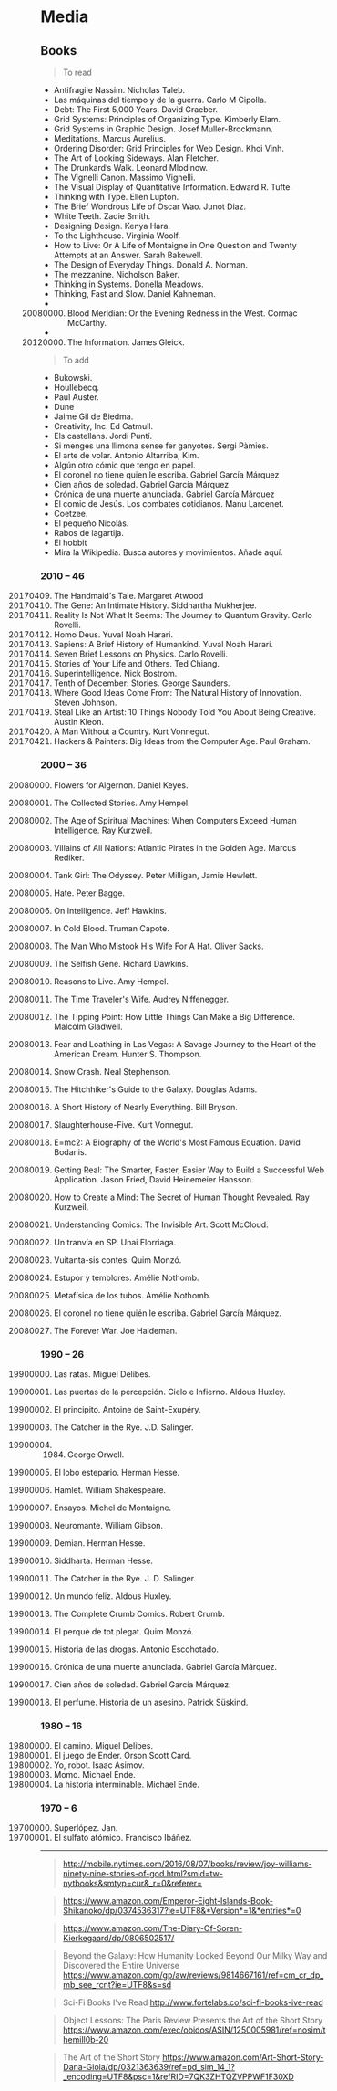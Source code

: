 
# Media

## Books


> To read

+ Antifragile Nassim. Nicholas Taleb.
+ Las máquinas del tiempo y de la guerra. Carlo M Cipolla.
+ Debt: The First 5,000 Years. David Graeber.
+ Grid Systems: Principles of Organizing Type. Kimberly Elam.
+ Grid Systems in Graphic Design. Josef Muller-Brockmann.
+ Meditations. Marcus Aurelius.
+ Ordering Disorder: Grid Principles for Web Design. Khoi Vinh.
+ The Art of Looking Sideways. Alan Fletcher.
+ The Drunkard’s Walk. Leonard Mlodinow.
+ The Vignelli Canon. Massimo Vignelli.
+ The Visual Display of Quantitative Information. Edward R. Tufte.
+ Thinking with Type. Ellen Lupton.
+ The Brief Wondrous Life of Oscar Wao. Junot Diaz.
+ White Teeth. Zadie Smith.
+ Designing Design. Kenya Hara.
+ To the Lighthouse. Virginia Woolf.
+ How to Live: Or A Life of Montaigne in One Question and Twenty Attempts at an Answer. Sarah Bakewell.
+ The Design of Everyday Things. Donald A. Norman.
+ The mezzanine. Nicholson Baker.
+ Thinking in Systems. Donella Meadows.
+ Thinking, Fast and Slow. Daniel Kahneman.
+ 20080000. Blood Meridian: Or the Evening Redness in the West. Cormac McCarthy.
+ 20120000. The Information. James Gleick.



> To add

+ Bukowski.
+ Houllebecq.
+ Paul Auster.
+ Dune
+ Jaime Gil de Biedma.
+ Creativity, Inc. Ed Catmull.
+ Els castellans. Jordi Puntí.
+ Si menges una llimona sense fer ganyotes. Sergi Pàmies.
+ El arte de volar. Antonio Altarriba, Kim.
+ Algún otro cómic que tengo en papel.
+ El coronel no tiene quien le escriba. Gabriel García Márquez
+ Cien años de soledad. Gabriel García Márquez
+ Crónica de una muerte anunciada. Gabriel García Márquez
+ El comic de Jesús. Los combates cotidianos. Manu Larcenet.
+ Coetzee.
+ El pequeño Nicolás.
+ Rabos de lagartija.
+ El hobbit
+ Mira la Wikipedia. Busca autores y movimientos. Añade aquí. 


### 2010 – 46

20170409. The Handmaid's Tale. Margaret Atwood
20170330. The Gene: An Intimate History. Siddhartha Mukherjee.
20170310. Reality Is Not What It Seems: The Journey to Quantum Gravity. Carlo Rovelli.
20170202. Homo Deus. Yuval Noah Harari.
20161212. Sapiens: A Brief History of Humankind. Yuval Noah Harari.
20160000. Seven Brief Lessons on Physics. Carlo Rovelli.
20160000. Stories of Your Life and Others. Ted Chiang.
20160000. Superintelligence. Nick Bostrom.
20160000. Tenth of December: Stories. George Saunders.
20160000. Where Good Ideas Come From: The Natural History of Innovation. Steven Johnson.
20160000. Steal Like an Artist: 10 Things Nobody Told You About Being Creative. Austin Kleon.
20150000. A Man Without a Country. Kurt Vonnegut.
20100000. Hackers & Painters: Big Ideas from the Computer Age. Paul Graham.


### 2000 – 36

20080000. Flowers for Algernon. Daniel Keyes.
20070000. The Collected Stories. Amy Hempel.
20060000. The Age of Spiritual Machines: When Computers Exceed Human Intelligence. Ray Kurzweil.
20060000. Villains of All Nations: Atlantic Pirates in the Golden Age. Marcus Rediker.
20060000. Tank Girl: The Odyssey.  Peter Milligan, Jamie Hewlett.
20060000. Hate. Peter Bagge.
20050000. On Intelligence. Jeff Hawkins.
20050000. In Cold Blood. Truman Capote.
20050000. The Man Who Mistook His Wife For A Hat. Oliver Sacks.
20050000. The Selfish Gene. Richard Dawkins.
20050000. Reasons to Live. Amy Hempel.
20050000. The Time Traveler's Wife. Audrey Niffenegger.
20050000. The Tipping Point: How Little Things Can Make a Big Difference. Malcolm Gladwell.
20050000. Fear and Loathing in Las Vegas: A Savage Journey to the Heart of the American Dream. Hunter S. Thompson.
20050000. Snow Crash. Neal Stephenson.
20050000. The Hitchhiker's Guide to the Galaxy. Douglas Adams.
20040000. A Short History of Nearly Everything. Bill Bryson.
20000000. Slaughterhouse-Five. Kurt Vonnegut.

20000000. E=mc2: A Biography of the World's Most Famous Equation. David Bodanis.
20000000. Getting Real: The Smarter, Faster, Easier Way to Build a Successful Web Application. Jason Fried, David Heinemeier Hansson.
20000000. How to Create a Mind: The Secret of Human Thought Revealed. Ray Kurzweil.
20000000. Understanding Comics: The Invisible Art. Scott McCloud.
20000000. Un tranvía en SP. Unai Elorriaga.
20000000. Vuitanta-sis contes. Quim Monzó.
20000000. Estupor y temblores. Amélie Nothomb.
20000000. Metafísica de los tubos. Amélie Nothomb.
20000000. El coronel no tiene quién le escriba. Gabriel García Márquez.
20000000. The Forever War. Joe Haldeman.


### 1990 – 26

19900000. Las ratas. Miguel Delibes.
19900000. Las puertas de la percepción. Cielo e Infierno. Aldous Huxley.
19900000. El principito. Antoine de Saint-Exupéry.

19900000. The Catcher in the Rye. J.D. Salinger.
19900000. 1984. George Orwell.
19900000. El lobo estepario. Herman Hesse.
19900000. Hamlet. William Shakespeare.
19900000. Ensayos. Michel de Montaigne.
19900000. Neuromante. William Gibson.
19900000. Demian. Herman Hesse.
19900000. Siddharta. Herman Hesse.
19900000. The Catcher in the Rye. J. D. Salinger.
19900000. Un mundo feliz. Aldous Huxley.
19900000. The Complete Crumb Comics. Robert Crumb.
19900000. El perquè de tot plegat. Quim Monzó.
19900000. Historia de las drogas. Antonio Escohotado.
19900000. Crónica de una muerte anunciada. Gabriel García Márquez.
19900000. Cien años de soledad. Gabriel García Márquez.
19900000. El perfume. Historia de un asesino. Patrick Süskind.


### 1980 – 16


19800000. El camino. Miguel Delibes.
19800000. El juego de Ender. Orson Scott Card.
19800000. Yo, robot. Isaac Asimov.
19800000. Momo. Michael Ende.
19800000. La historia interminable. Michael Ende.



### 1970 – 6

19700000. Superlópez. Jan.
19700000. El sulfato atómico. Francisco Ibáñez.

---

> http://mobile.nytimes.com/2016/08/07/books/review/joy-williams-ninety-nine-stories-of-god.html?smid=tw-nytbooks&smtyp=cur&_r=0&referer=

> https://www.amazon.com/Emperor-Eight-Islands-Book-Shikanoko/dp/0374536317?ie=UTF8&*Version*=1&*entries*=0

> https://www.amazon.com/The-Diary-Of-Soren-Kierkegaard/dp/0806502517/

> Beyond the Galaxy: How Humanity Looked Beyond Our Milky Way and Discovered the Entire Universe
https://www.amazon.com/gp/aw/reviews/9814667161/ref=cm_cr_dp_mb_see_rcnt?ie=UTF8&s=sd

> Sci-Fi Books I've Read
http://www.fortelabs.co/sci-fi-books-ive-read

> Object Lessons: The Paris Review Presents the Art of the Short Story
https://www.amazon.com/exec/obidos/ASIN/1250005981/ref=nosim/themill0b-20

> The Art of the Short Story
https://www.amazon.com/Art-Short-Story-Dana-Gioia/dp/0321363639/ref=pd_sim_14_1?_encoding=UTF8&psc=1&refRID=7QK3ZHTQZVPPWF1F30XD
